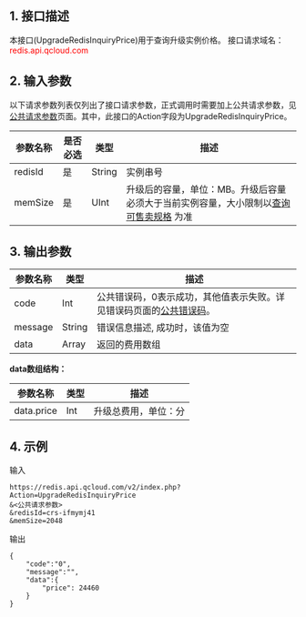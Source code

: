 ## 1. 接口描述
本接口(UpgradeRedisInquiryPrice)用于查询升级实例价格。
接口请求域名：<font style='color:red'>redis.api.qcloud.com </font>



## 2. 输入参数
以下请求参数列表仅列出了接口请求参数，正式调用时需要加上公共请求参数，见<a href='/doc/api/260/1753' title='公共请求参数'>公共请求参数</a>页面。其中，此接口的Action字段为UpgradeRedisInquiryPrice。

| 参数名称 | 是否必选  | 类型 | 描述 |
|---------|---------|---------|---------|
| redisId | 是 | String | 实例串号|
| memSize | 是 | UInt | 升级后的容量，单位：MB。升级后容量必须大于当前实例容量，大小限制以[查询可售卖规格](http://www.qcloud.com/doc/api/260/4974) 为准|


## 3. 输出参数
| 参数名称 | 类型 | 描述 |
|---------|---------|---------|
| code | Int | 公共错误码，0表示成功，其他值表示失败。详见错误码页面的<a href='https://www.qcloud.com/doc/api/372/%E9%94%99%E8%AF%AF%E7%A0%81#1.E3.80.81.E5.85.AC.E5.85.B1.E9.94.99.E8.AF.AF.E7.A0.81' title='公共错误码'>公共错误码</a>。|
| message | String | 错误信息描述, 成功时，该值为空 |
| data | Array | 返回的费用数组 |

**data数组结构：**

| 参数名称 | 类型 | 描述 |
|---------|---------|---------|
| data.price | Int | 升级总费用，单位：分 | 


## 4. 示例
输入
```
https://redis.api.qcloud.com/v2/index.php?Action=UpgradeRedisInquiryPrice
&<公共请求参数>
&redisId=crs-ifmymj41
&memSize=2048
```
输出
```
{
    "code":"0",
    "message":"",
    "data":{
        "price": 24460
    }
}
```